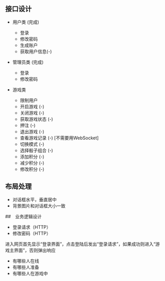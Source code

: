 ## 接口设计

- 用户类 (完成)
  - 登录
  - 修改密码
  - 生成账户
  - 获取用户信息(-)

- 管理员类 (完成)
  - 登录
  - 修改密码

- 游戏类
  - 限制用户
  - 开启游戏 (-)
  - 关闭游戏 (-)
  - 获取游戏状态 (-)
  - 押注 (-)
  - 退出游戏 (-)
  - 查看游戏记录 (-) [不需要用WebSocket]
  - 切换模式 (-)
  - 选择骰子组合 (-)
  - 添加积分 (-)
  - 减少积分 (-)
  - 修改积分 (-)

## 布局处理
- 对话框水平，垂直居中
- 背景图片和对话框大小一致

##　业务逻辑设计

- 登录请求（HTTP）
- 修改密码（HTTP）

进入网页首先显示“登录界面”，点击登陆后发出“登录请求”，如果成功则进入“游戏主界面”，否则弹出响应

- 有哪些人在线
- 有哪些人准备
- 有哪些人在游戏中
